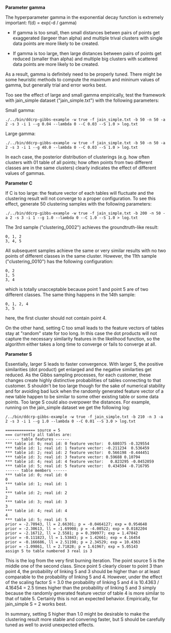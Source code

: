 **Parameter gamma**

The hyperparameter gamma in the exponential decay function is extremely important: f(d) = exp(-d / gamma)

- If gamma is too small, then small distances betwen pairs of points get exaggerated (largeer than alpha) and multiple trival clusters with single data points are more likely to be created.

- If gamma is too large, then large distances between pairs of points get reduced (smaller than alpha) and multiple big clusters with scattered data points are more likely to be created.

As a result, gamma is definitely need to be properly tuned. There might be some heuristic methods to compute the maximum and mininum values of gamma, but generally trial and error works best.

Too see the effect of large and small gamma empirically, test the framework with jain_simple dataset ("jain_simple.txt") with the following parameters:

Small gamma:

```
./../bin/ddcrp-gibbs-example -w true -f jain_simple.txt -b 50 -n 50 -a 2 -s 3 -i 1 --g 0.04 --lambda 0 --C 0.03 --S 1.0 > log.txt
```

Large gamma:

```
./../bin/ddcrp-gibbs-example -w true -f jain_simple.txt -b 50 -n 50 -a 2 -s 3 -i 1 --g 40.0 --lambda 0 --C 0.03 --S 1.0 > log.txt
```

In each case, the posterior distribution of clusterings (e.g. how often clusters with 01 table of all points; how often points from two different classes are in the same clusters) clearly indicates the effect of different values of gammas.

**Parameter C**

If C is too large: the feature vector of each tables will fluctuate and the clustering result will not converge to a proper configuration. To see this effect, generate 50 clustering samples with the following parameters:

```
./../bin/ddcrp-gibbs-example -w true -f jain_simple.txt -b 200 -n 50 -a 2 -s 3 -i 1 --g 1.0 --lambda 0 --C 1.0 --S 1.0 > log.txt
```

The 3rd sample ("clustering_0002") achieves the groundtruth-like result:

```
0, 1, 2
3, 4, 5
```

All subsequent samples achieve the same or very similar results with no two points of different classes in the same cluster. However, the 11th sample ("clustering_0010") has the following configuration:

```
0, 2
1, 5
3, 4
```

which is totally unacceptable because point 1 and point 5 are of two different classes. The same thing happens in the 14th sample:

```
0, 1, 2, 4
3, 5
```

here, the first cluster should not contain point 4.

On the other hand, setting C too small leads to the feature vectors of tables stay at "random" state for too long. In this case the dot products will not capture the necessary similarity features in the likelihood function, so the algorithm either takes a long time to converge or fails to converge at all.

**Parameter S**

Essentially, larger S leads to faster convergence. With larger S, the positive similarities (dot product) get enlarged and the negative similarties get reduced. As the Gibbs sampling processes, for each customer, these changes create highly distinctive probabilities of tables connecting to that customer. S shouldn't be too large though for the sake of numerical stability and for avoiding bad luck when the randomly generated feature vector of a new table happen to be similar to some other existing table or some data points. Too large S could also overpower the distances. For example, running on the jain_simple dataset we get the following log:

```
/../bin/ddcrp-gibbs-example -w true -f jain_simple.txt -b 210 -n 3 -a 2 -s 3 -i 1 --g 1.0 --lambda 0 --C 0.01 --S 3.0 > log.txt
```

```
============= source = 5
=== currently all tables are:
------ table features ------
*** table id: 0; real id: 0 feature vector:  0.680375 -0.329554
*** table id: 1; real id: 1 feature vector: -0.211234  0.536459
*** table id: 2; real id: 2 feature vector:  0.566198 -0.444451
*** table id: 3; real id: 3 feature vector: 0.59688 0.10794
*** table id: 4; real id: 4 feature vector:   0.823295 -0.0452059
*** table id: 5; real id: 5 feature vector:  0.434594 -0.716795
------ table members ------
*** table id: 0; real id: 0
0
*** table id: 1; real id: 1
1
*** table id: 2; real id: 2
2
*** table id: 3; real id: 3
3
*** table id: 4; real id: 4
4
*** table id: 5; real id: 5
prior = -2.70943, ll = 2.66301; p = -0.0464127; exp = 0.954648
prior = -2.30613, ll = -1.69908; p = -4.00522; exp = 0.0182204
prior = -2.16712, ll = 2.5581; p = 0.390977; exp = 1.47842
prior = -0.111823, ll = 1.53843; p = 1.42661; exp = 4.16454
prior = -0.166686, ll = 2.51198; p = 2.34529; exp = 10.4363
prior = -1.09861, ll = 2.71828; p = 1.61967; exp = 5.05143
assign 5 to table numbered 3 real is 3
```

This is the log from the very first burning iteration. The point source 5 is the middle one of the second class. Since point 5 clearly closer to point 3 than point 4, the probability of linking 5 and 3 should be higher than or at least comparable to the probability of linking 5 and 4. However, under the effect of the scaling factor S = 3.0 the probability of linking 5 and 4 is 10.4363 / 4.16454 = 2.5 times higher than the probability of linking 5 and 3 simply because the randomly generated feature vector of table 4 is more similar to that of table 5. Certainly this is not an expected behavior. Empirically, for jain_simple S = 2 works best.

In summary, setting S higher than 1.0 might be desirable to make the clustering result more stable and convering faster, but S should be carefully tuned as well to avoid unexpected effects.


